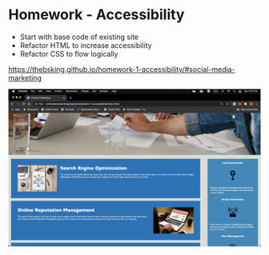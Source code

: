 # Homework - Accessibility

- Start with base code of existing site
- Refactor HTML to increase accessibility
- Refactor CSS to flow logically

https://thebsking.github.io/homework-1-accessibility/#social-media-marketing

![project screen shot](./assets/images/screenshot.png)
